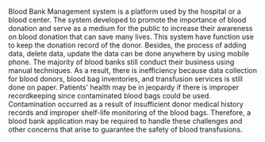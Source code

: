 Blood Bank Management system is a platform used by the hospital or a blood center. The system developed to promote the importance of blood donation and serve as a medium for the public to increase their awareness on blood donation that can save many lives. This system have function use to keep the donation record of the donor. Besides, the process of adding data, delete data, update the data can be done anywhere by using mobile phone.
The majority of blood banks still conduct their business using manual techniques. As a result, there is inefficiency because data collection for blood donors, blood bag inventories, and transfusion services is still done on paper. Patients' health may be in jeopardy if there is improper recordkeeping since contaminated blood bags could be used. Contamination occurred as a result of insufficient donor medical history records and improper shelf-life monitoring of the blood bags. Therefore, a blood bank application may be required to handle these challenges and other concerns that arise to guarantee the safety of blood transfusions.

